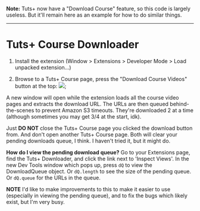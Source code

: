 **Note:** Tuts+ now have a "Download Course" feature, so this code is largely useless. But it'll remain here as an example for how to do similar things.

---

# Tuts+ Course Downloader

1. Install the extension (Window > Extensions > Developer Mode > Load unpacked extension...)

2. Browse to a Tuts+ Course page, press the "Download Course Videos" button at the top:
![](http://i.imgur.com/golXcso.png);

A new window will open while the extension loads all the course video pages and extracts the download URL. The URLs are then queued behind-the-scenes to prevent Amazon S3 timeouts. They're downloaded 2 at a time (although sometimes you may get 3/4 at the start, idk).

Just **DO NOT** close the Tuts+ Course page you clicked the download button from. And don't open another Tuts+ Course page. Both will clear your pending downloads queue, I think. I haven't tried it, but it might do.

**How do I view the pending download queue?** Go to your Extensions page, find the Tuts+ Downloader, and click the link next to 'Inspect Views'. In the new Dev Tools window which pops up, press `dQ` to view the DownloadQueue object. Or `dQ.length` to see the size of the pending queue. Or `dQ.queue` for the URLs in the queue.

**NOTE** I'd like to make improvements to this to make it easier to use (especially in viewing the pending queue), and to fix the bugs which likely exist, but I'm very busy.
